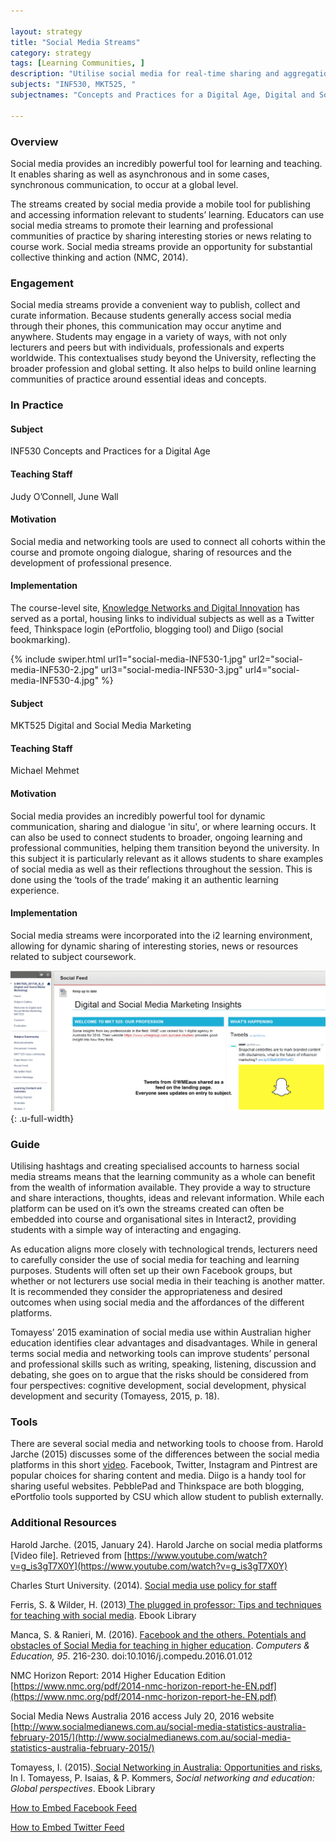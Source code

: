 ```yaml
---

layout: strategy
title: "Social Media Streams"
category: strategy
tags: [Learning Communities, ]
description: "Utilise social media for real-time sharing and aggregation."
subjects: "INF530, MKT525, "
subjectnames: "Concepts and Practices for a Digital Age, Digital and Social Media Marketing, "

---
```


### Overview

Social media provides an incredibly powerful tool for learning and teaching. It enables sharing as well as asynchronous and in some cases, synchronous communication, to occur at a global level.

The streams created by social media provide a mobile tool for publishing and accessing information relevant to students’ learning. Educators can use social media streams to promote their learning and professional communities of practice by sharing interesting stories or news relating to course work. Social media streams provide an opportunity for substantial collective thinking and action (NMC, 2014).

### Engagement

Social media streams provide a convenient way to publish, collect and curate information. Because students generally access social media through their phones, this communication may occur anytime and anywhere. Students may engage in a variety of ways, with not only lecturers and peers but with individuals, professionals and experts worldwide.  This contextualises study beyond the University, reflecting the broader profession and global setting. It also helps to build online learning communities of practice around essential ideas and concepts.

### In Practice
<div class="u-release practice" >

<div class="practice-item">
<div class="practice-content" markdown="1">

#### Subject

INF530 Concepts and Practices for a Digital Age

#### Teaching Staff

Judy O’Connell, June Wall

#### Motivation

Social media and networking tools are used to connect all cohorts within the course and promote ongoing dialogue, sharing of resources and the development of professional presence.

#### Implementation

The course-level site, [Knowledge Networks and Digital Innovation](http://csu.edu.au/digital) has served as a portal, housing links to individual subjects as well as a Twitter feed, Thinkspace login (ePortfolio, blogging tool) and Diigo (social bookmarking).

{% include swiper.html url1="social-media-INF530-1.jpg" url2="social-media-INF530-2.jpg" url3="social-media-INF530-3.jpg" url4="social-media-INF530-4.jpg" %}

</div>
</div>

<div class="practice-item">
<div class="practice-content" markdown="1">

#### Subject

MKT525 Digital and Social Media Marketing

#### Teaching Staff

Michael Mehmet

#### Motivation

Social media provides an incredibly powerful tool for dynamic communication, sharing and dialogue 'in situ', or where learning occurs. It can also be used to connect students to broader, ongoing learning and professional communities, helping them transition beyond the university. In this subject it is particularly relevant as it allows students to share examples of social media as well as their reflections throughout the session. This is done using the ‘tools of the trade’ making it an authentic learning experience.

#### Implementation

Social media streams were incorporated into the i2 learning environment, allowing for dynamic sharing of interesting stories, news or resources related to subject coursework.

![Screenshot of Interact2 site with embedded stream](../images/practices/Social-Media-Streams-1.png){: .u-full-width}

</div>
</div>
</div>

### Guide

Utilising hashtags and creating specialised accounts to harness social media streams means that the learning community as a whole can benefit from the wealth of information available. They provide a way to structure and share interactions, thoughts, ideas and relevant information. While each platform can be used on it’s own the streams created can often be embedded into course and organisational sites in Interact2, providing students with a simple way of interacting and engaging.

As education aligns more closely with technological trends, lecturers need to carefully consider the use of social media for teaching and learning purposes. Students will often set up their own Facebook groups, but whether or not lecturers use social media in their teaching is another matter. It is recommended they consider the appropriateness and desired outcomes when using social media and the affordances of the different platforms.

Tomayess’ 2015 examination of social media use within Australian higher education identifies clear advantages and disadvantages. While in general terms social media and networking tools can improve students’ personal and professional skills such as writing, speaking, listening, discussion and debating, she goes on to argue that the risks should be considered from four perspectives: cognitive development, social development, physical development and security (Tomayess, 2015, p. 18).

### Tools

There are several social media and networking tools to choose from. Harold Jarche (2015) discusses some of the differences between the social media platforms in this short [video](https://www.youtube.com/watch?v=g_is3gT7X0Y). Facebook, Twitter, Instagram and Pintrest are popular choices for sharing content and media. Diigo is a handy tool for sharing useful websites. PebblePad and Thinkspace are both blogging, ePortfolio tools supported by CSU which allow student to publish externally.

### Additional Resources

<div class="apa-ref" markdown="1">

Harold Jarche. (2015, January 24). Harold Jarche on social media platforms [Video file]. Retrieved from [https://www.youtube.com/watch?v=g_is3gT7X0Y](https://www.youtube.com/watch?v=g_is3gT7X0Y)

Charles Sturt University. (2014). [Social media use policy for staff](https://policy.csu.edu.au/view.current.php?id=00384)

Ferris, S. & Wilder, H. (2013)[ The plugged in professor: Tips and techniques for teaching with social media](http://www.csuau.eblib.com.ezproxy.csu.edu.au/patron/FullRecord.aspx?p=1574982). Ebook Library

Manca, S. & Ranieri, M. (2016). [Facebook and the others. Potentials and obstacles of Social Media for teaching in higher education](http://www.sciencedirect.com.ezproxy.csu.edu.au/science/article/pii/S0360131516300185). *Computers & Education, 95*.  216-230. doi:10.1016/j.compedu.2016.01.012

NMC Horizon Report: 2014 Higher Education Edition
[https://www.nmc.org/pdf/2014-nmc-horizon-report-he-EN.pdf](https://www.nmc.org/pdf/2014-nmc-horizon-report-he-EN.pdf)

Social Media News Australia 2016 access July 20, 2016 website [http://www.socialmedianews.com.au/social-media-statistics-australia-february-2015/](http://www.socialmedianews.com.au/social-media-statistics-australia-february-2015/)

Tomayess, I. (2015).[ Social Networking in Australia: Opportunities and risks](http://www.csuau.eblib.com.ezproxy.csu.edu.au/patron/Read.aspx?p=4178203&pg=25), In I. Tomayess,  P. Isaias, & P. Kommers, *Social networking and education: Global perspectives*. Ebook Library

[How to Embed Facebook Feed](https://cms.drupal.ku.edu/how-embed-facebook-feed)

[How to Embed Twitter Feed](https://elearn.southampton.ac.uk/blackboard/addtwitter/)

</div>
